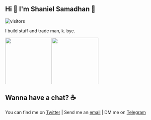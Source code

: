 ## Hi 👋 I'm Shaniel Samadhan 🐒

![visitors](https://visitor-badge.glitch.me/badge?page_id=eSaniello)

I build stuff and trade man, k. bye.

<img height="150px" src="https://github-readme-stats.vercel.app/api?username=eSaniello&show_icons=true&theme=dark&custom_title=GitHub%20Stats&hide_border=true" /><img height="150px" src="https://github-readme-stats.vercel.app/api/top-langs/?username=eSaniello&hide_border=true&layout=compact&langs_count=8&theme=dark" />

## Wanna have a chat? ☕
You can find me on [Twitter](https://twitter.com/shaniel292) | Send me an [email](mailto:shaniel29samadhan@gmail.com) | DM me on [Telegram](https://t.me/esaniello)
